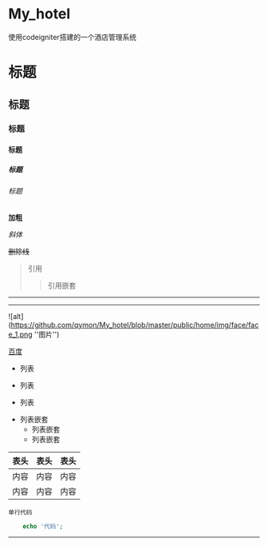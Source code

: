 # My_hotel
使用codeigniter搭建的一个酒店管理系统


# 标题 

## 标题 

### 标题 

#### 标题 

##### 标题 

###### 标题 

**加粗**

*斜体*

~~删除线~~

>引用
>>引用嵌套

---

***

![alt](https://github.com/qymon/My_hotel/blob/master/public/home/img/face/face_1.png ''图片'')


[百度](https://www.baidu.com/img/bd_logo1.png "百度")


+ 列表
- 列表
* 列表

+ 列表嵌套
   + 列表嵌套
   + 列表嵌套
   
   
|表头|表头|表头|
|---|:--:|---:|
|内容|内容|内容|
|内容|内容|内容|

`单行代码`

```php
    echo '代码';
```






























____
